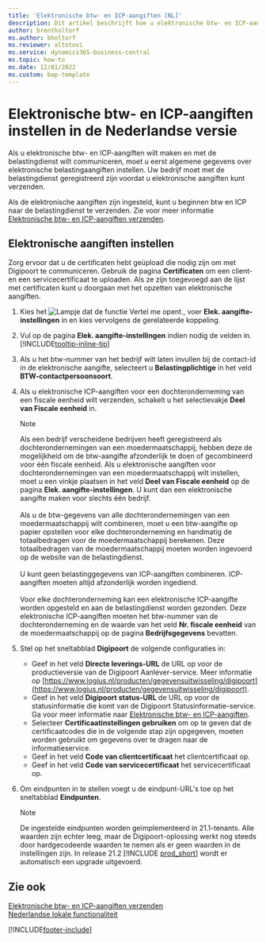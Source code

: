 ```yaml
---
title: 'Elektronische btw- en ICP-aangiften [NL]'
description: Dit artikel beschrijft hoe u elektronische btw- en ICP-aangiften instelt in de Nederlandse versie.
author: brentholtorf
ms.author: bholtorf
ms.reviewer: altotovi
ms.service: dynamics365-business-central
ms.topic: how-to
ms.date: 12/01/2022
ms.custom: bap-template
---
```


# Elektronische btw- en ICP-aangiften instellen in de Nederlandse versie

Als u elektronische btw- en ICP-aangiften wilt maken en met de belastingdienst wilt communiceren, moet u eerst algemene gegevens over elektronische belastingaangiften instellen. Uw bedrijf moet met de belastingdienst geregistreerd zijn voordat u elektronische aangiften kunt verzenden.

Als de elektronische aangiften zijn ingesteld, kunt u beginnen btw en ICP naar de belastingdienst te verzenden. Zie voor meer informatie [Elektronische btw- en ICP-aangiften verzenden](electronic-vat-and-icp-declarations.md).  

## Elektronische aangiften instellen  

Zorg ervoor dat u de certificaten hebt geüpload die nodig zijn om met Digipoort te communiceren. Gebruik de pagina **Certificaten** om een client- en een servicecertificaat te uploaden. Als ze zijn toegevoegd aan de lijst met certificaten kunt u doorgaan met het opzetten van elektronische aangiften.

1. Kies het ![Lampje dat de functie Vertel me opent.](../../media/ui-search/search_small.png "Vertel me wat u wilt doen"), voer **Elek. aangifte-instellingen** in en kies vervolgens de gerelateerde koppeling.  
2. Vul op de pagina **Elek. aangifte-instellingen** indien nodig de velden in. [!INCLUDE[tooltip-inline-tip](../../includes/tooltip-inline-tip_md.md)]
3. Als u het btw-nummer van het bedrijf wilt laten invullen bij de contact-id in de elektronische aangifte, selecteert u **Belastingplichtige** in het veld **BTW-contactpersoonsoort**.
4. Als u elektronische ICP-aangiften voor een dochteronderneming van een fiscale eenheid wilt verzenden, schakelt u het selectievakje **Deel van Fiscale eenheid** in.  

    > [!NOTE]  
    > Als een bedrijf verscheidene bedrijven heeft geregistreerd als dochterondernemingen van een moedermaatschappij, hebben deze de mogelijkheid om de btw-aangifte afzonderlijk te doen of gecombineerd voor één fiscale eenheid. Als u elektronische aangiften voor dochterondernemingen van een moedermaatschappij wilt instellen, moet u een vinkje plaatsen in het veld **Deel van Fiscale eenheid** op de pagina **Elek. aangifte-instellingen**. U kunt dan een elektronische aangifte maken voor slechts één bedrijf.<br /><br />
    Als u de btw-gegevens van alle dochterondernemingen van een moedermaatschappij wilt combineren, moet u een btw-aangifte op papier opstellen voor elke dochteronderneming en handmatig de totaalbedragen voor de moedermaatschappij berekenen. Deze totaalbedragen van de moedermaatschappij moeten worden ingevoerd op de website van de belastingdienst.<br /><br />
    U kunt geen belastinggegevens van ICP-aangiften combineren. ICP-aangiften moeten altijd afzonderlijk worden ingediend.<br /><br />
    Voor elke dochteronderneming kan een elektronische ICP-aangifte worden opgesteld en aan de belastingdienst worden gezonden. Deze elektronische ICP-aangiften moeten het btw-nummer van de dochteronderneming en de waarde van het veld **Nr. fiscale eenheid** van de moedermaatschappij op de pagina **Bedrijfsgegevens** bevatten.

5. Stel op het sneltabblad **Digipoort** de volgende configuraties in:
   - Geef in het veld **Directe leverings-URL** de URL op voor de productieversie van de Digipoort Aanlever-service. Meer informatie op [https://www.logius.nl/producten/gegevensuitwisseling/digipoort](https://www.logius.nl/producten/gegevensuitwisseling/digipoort).  
   - Geef in het veld **Digipoort status-URL** de URL op voor de statusinformatie die komt van de Digipoort Statusinformatie-service. Ga voor meer informatie naar [Elektronische btw- en ICP-aangiften](electronic-vat-and-icp-declarations.md).
   - Selecteer **Certificaatinstellingen gebruiken** om op te geven dat de certificaatcodes die in de volgende stap zijn opgegeven, moeten worden gebruikt om gegevens over te dragen naar de informatieservice.
   - Geef in het veld **Code van clientcertificaat** het clientcertificaat op.
   - Geef in het veld **Code van servicecertificaat** het servicecertificaat op.

6. Om eindpunten in te stellen voegt u de eindpunt-URL's toe op het sneltabblad **Eindpunten**.

    > [!NOTE]  
    > De ingestelde eindpunten worden geïmplementeerd in 21.1-tenants. Alle waarden zijn echter leeg, maar de Digipoort-oplossing werkt nog steeds door hardgecodeerde waarden te nemen als er geen waarden in de instellingen zijn. In release 21.2 [!INCLUDE [prod_short](../../includes/prod_short.md)] wordt er automatisch een upgrade uitgevoerd.

## Zie ook  

[Elektronische btw- en ICP-aangiften verzenden](electronic-vat-and-icp-declarations.md)  
[Nederlandse lokale functionaliteit](netherlands-local-functionality.md)


[!INCLUDE[footer-include](../../includes/footer-banner.md)]
